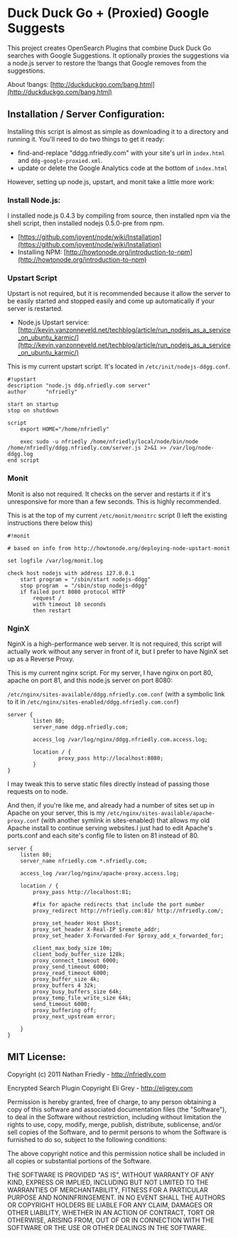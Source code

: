 # Duck Duck Go + (Proxied) Google Suggests

This project creates OpenSearch Plugins that combine Duck Duck Go searches with Google Suggestions. It optionally proxies the suggestions via a node.js server to restore the !bangs that Google removes from the suggestions.

About !bangs: [http://duckduckgo.com/bang.html](http://duckduckgo.com/bang.html)

## Installation / Server Configuration:

Installing this script is almost as simple as downloading it to a directory and running it. You'll need to do two things to get it ready:

* find-and-replace "ddgg.nfriedly.com" with your site's url in `index.html` and `ddg-google-proxied.xml`.
* update or delete the Google Analytics code at the bottom of `index.html`

However, setting up node.js, upstart, and monit take a little more work:

### Install Node.js:

I installed node.js 0.4.3 by compiling from source, then installed npm via the shell script, then installed nodejs 0.5.0-pre from npm.

* [https://github.com/joyent/node/wiki/Installation](https://github.com/joyent/node/wiki/Installation)
* Installing NPM: [http://howtonode.org/introduction-to-npm](http://howtonode.org/introduction-to-npm)


### Upstart Script

Upstart is not required, but it is recommended because it allow the server to be easily started and stopped easily and come up automatically if your server is restarted.

* Node.js Upstart service: [http://kevin.vanzonneveld.net/techblog/article/run_nodejs_as_a_service_on_ubuntu_karmic/](http://kevin.vanzonneveld.net/techblog/article/run_nodejs_as_a_service_on_ubuntu_karmic/)

This is my current upstart script. It's located in `/etc/init/nodejs-ddgg.conf`. 

	#!upstart
	description "node.js ddg.nfriedly.com server"
	author      "nfriedly"
	
	start on startup
	stop on shutdown
	
	script
		export HOME="/home/nfriedly"
	
		exec sudo -u nfriedly /home/nfriedly/local/node/bin/node /home/nfriedly/ddgg.nfriedly.com/server.js 2>&1 >> /var/log/node-ddgg.log
	end script
	
### Monit

Monit is also not required. It checks on the server and restarts it if it's unresponsive for more than a few seconds. This is highly recommended. 

This is at the top of my current `/etc/monit/monitrc` script (I left the existing instructions there below this)

	#!monit
	
	# based on info from http://howtonode.org/deploying-node-upstart-monit
	
	set logfile /var/log/monit.log
	
	check host nodejs with address 127.0.0.1
		start program = "/sbin/start nodejs-ddgg"
		stop program  = "/sbin/stop nodejs-ddgg"
		if failed port 8080 protocol HTTP
			request /
			with timeout 10 seconds
			then restart

### NginX

NginX is a high-performance web server. It is not required, this script will actually work without any server in front of it, but I prefer to have NginX set up as a Reverse Proxy.

This is my current nginx script. For my server, I have nginx on port 80, apache on port 81, and this node.js server on port 8080:

`/etc/nginx/sites-available/ddgg.nfriedly.com.conf` (with a symbolic link to it in `/etc/nginx/sites-enabled/ddgg.nfriedly.com.conf`)

	server {
			listen 80;
			server_name ddgg.nfriedly.com;
	
			access_log /var/log/nginx/ddgg.nfriedly.com.access.log;
	
			location / {
					proxy_pass http://localhost:8080;
			}
	}

I may tweak this to serve static files directly instead of passing those requests on to node. 

And then, if you're like me, and already had a number of sites set up in Apache on your server, this is my `/etc/nginx/sites-available/apache-proxy.conf` (with another symlink in sites-enabled) that allows my old Apache install to continue serving websites.I just had to edit Apache's ports.conf and each site's config file to listen on 81 instead of 80.

	server {
		listen 80;
		server_name nfriedly.com *.nfriedly.com;
	
		access_log /var/log/nginx/apache-proxy.access.log;
	
		location / {
			proxy_pass http://localhost:81;
			
			#fix for apache redirects that include the port number
			proxy_redirect http://nfriedly.com:81/ http://nfriedly.com/;
			
			proxy_set_header Host $host;
			proxy_set_header X-Real-IP $remote_addr;
			proxy_set_header X-Forwarded-For $proxy_add_x_forwarded_for;
	
			client_max_body_size 10m;
			client_body_buffer_size 128k;
			proxy_connect_timeout 6000;
			proxy_send_timeout 6000;
			proxy_read_timeout 6000;
			proxy_buffer_size 4k;
			proxy_buffers 4 32k;
			proxy_busy_buffers_size 64k;
			proxy_temp_file_write_size 64k;
			send_timeout 6000;
			proxy_buffering off;
			proxy_next_upstream error;
	
		}
	}

## MIT License:

Copyright (c) 2011 Nathan Friedly - http://nfriedly.com

Encrypted Search Plugin Copyright Eli Grey - http://eligrey.com

Permission is hereby granted, free of charge, to any person obtaining a copy
of this software and associated documentation files (the "Software"), to deal
in the Software without restriction, including without limitation the rights
to use, copy, modify, merge, publish, distribute, sublicense, and/or sell
copies of the Software, and to permit persons to whom the Software is
furnished to do so, subject to the following conditions:

The above copyright notice and this permission notice shall be included in
all copies or substantial portions of the Software.

THE SOFTWARE IS PROVIDED "AS IS", WITHOUT WARRANTY OF ANY KIND, EXPRESS OR
IMPLIED, INCLUDING BUT NOT LIMITED TO THE WARRANTIES OF MERCHANTABILITY,
FITNESS FOR A PARTICULAR PURPOSE AND NONINFRINGEMENT. IN NO EVENT SHALL THE
AUTHORS OR COPYRIGHT HOLDERS BE LIABLE FOR ANY CLAIM, DAMAGES OR OTHER
LIABILITY, WHETHER IN AN ACTION OF CONTRACT, TORT OR OTHERWISE, ARISING FROM,
OUT OF OR IN CONNECTION WITH THE SOFTWARE OR THE USE OR OTHER DEALINGS IN
THE SOFTWARE.
